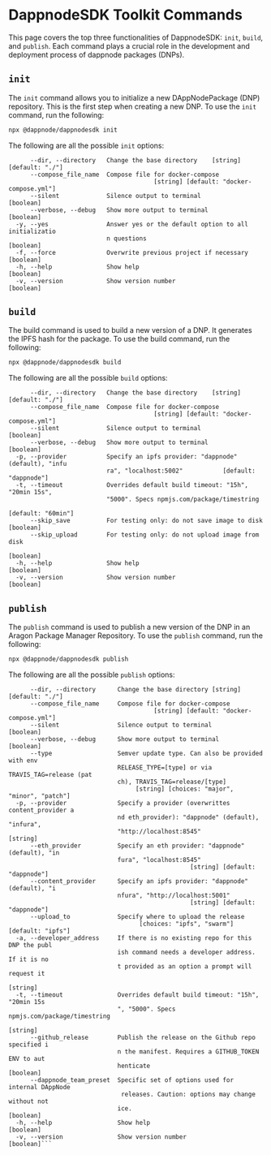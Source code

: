 # DappnodeSDK Toolkit Commands

This page covers the top three functionalities of DappnodeSDK: `init`, `build`, and `publish`. Each command plays a crucial role in the development and deployment process of dappnode packages (DNPs).

## `init`

The `init` command allows you to initialize a new DAppNodePackage (DNP) repository. This is the first step when creating a new DNP. To use the `init` command, run the following:

```sh
npx @dappnode/dappnodesdk init
```
The following are all the possible `init` options:

```Options:
      --dir, --directory   Change the base directory    [string] [default: "./"]
      --compose_file_name  Compose file for docker-compose
                                        [string] [default: "docker-compose.yml"]
      --silent             Silence output to terminal                  [boolean]
      --verbose, --debug   Show more output to terminal                [boolean]
  -y, --yes                Answer yes or the default option to all initializatio
                           n questions                                 [boolean]
  -f, --force              Overwrite previous project if necessary     [boolean]
  -h, --help               Show help                                   [boolean]
  -v, --version            Show version number                         [boolean]
```

## `build`
The build command is used to build a new version of a DNP. It generates the IPFS hash for the package. To use the build command, run the following:

```sh
npx @dappnode/dappnodesdk build
```

The following are all the possible `build` options:

```Options:
      --dir, --directory   Change the base directory    [string] [default: "./"]
      --compose_file_name  Compose file for docker-compose
                                        [string] [default: "docker-compose.yml"]
      --silent             Silence output to terminal                  [boolean]
      --verbose, --debug   Show more output to terminal                [boolean]
  -p, --provider           Specify an ipfs provider: "dappnode" (default), "infu
                           ra", "localhost:5002"           [default: "dappnode"]
  -t, --timeout            Overrides default build timeout: "15h", "20min 15s",
                           "5000". Specs npmjs.com/package/timestring
                                                              [default: "60min"]
      --skip_save          For testing only: do not save image to disk [boolean]
      --skip_upload        For testing only: do not upload image from disk
                                                                       [boolean]
  -h, --help               Show help                                   [boolean]
  -v, --version            Show version number                         [boolean]
```

## `publish`
The `publish` command is used to publish a new version of the DNP in an Aragon Package Manager Repository. To use the `publish` command, run the following:

```sh
npx @dappnode/dappnodesdk publish
```
The following are all the possible `publish` options:

```Options:
      --dir, --directory      Change the base directory [string] [default: "./"]
      --compose_file_name     Compose file for docker-compose
                                        [string] [default: "docker-compose.yml"]
      --silent                Silence output to terminal               [boolean]
      --verbose, --debug      Show more output to terminal             [boolean]
      --type                  Semver update type. Can also be provided with env
                              RELEASE_TYPE=[type] or via TRAVIS_TAG=release (pat
                              ch), TRAVIS_TAG=release/[type]
                                   [string] [choices: "major", "minor", "patch"]
  -p, --provider              Specify a provider (overwrittes content_provider a
                              nd eth_provider): "dappnode" (default), "infura",
                              "http://localhost:8545"                   [string]
      --eth_provider          Specify an eth provider: "dappnode" (default), "in
                              fura", "localhost:8545"
                                                  [string] [default: "dappnode"]
      --content_provider      Specify an ipfs provider: "dappnode" (default), "i
                              nfura", "http://localhost:5001"
                                                  [string] [default: "dappnode"]
      --upload_to             Specify where to upload the release
                                    [choices: "ipfs", "swarm"] [default: "ipfs"]
  -a, --developer_address     If there is no existing repo for this DNP the publ
                              ish command needs a developer address. If it is no
                              t provided as an option a prompt will request it
                                                                        [string]
  -t, --timeout               Overrides default build timeout: "15h", "20min 15s
                              ", "5000". Specs npmjs.com/package/timestring
                                                                        [string]
      --github_release        Publish the release on the Github repo specified i
                              n the manifest. Requires a GITHUB_TOKEN ENV to aut
                              henticate                                [boolean]
      --dappnode_team_preset  Specific set of options used for internal DAppNode
                               releases. Caution: options may change without not
                              ice.                                     [boolean]
  -h, --help                  Show help                                [boolean]
  -v, --version               Show version number                      [boolean]```
